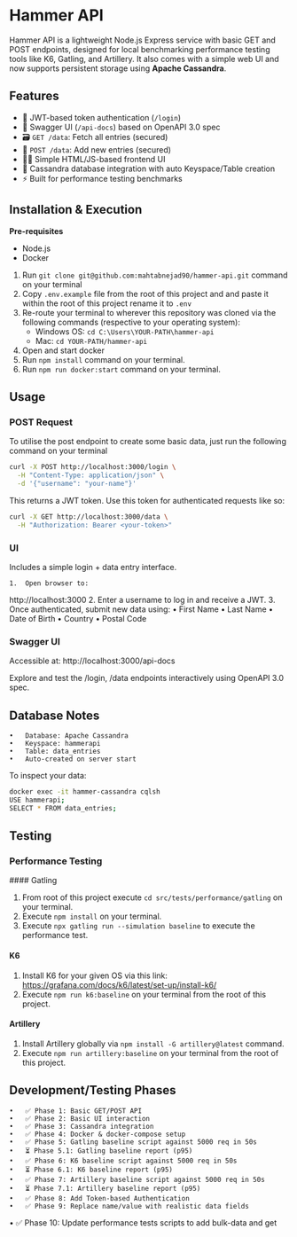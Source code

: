 # Hammer API

Hammer API is a lightweight Node.js Express service with basic GET and POST endpoints, designed for local benchmarking performance testing tools like K6, Gatling, and Artillery. It also comes with a simple web UI and now supports persistent storage using **Apache Cassandra**.

## Features

- 🔐 JWT-based token authentication (`/login`)
- 📘 Swagger UI (`/api-docs`) based on OpenAPI 3.0 spec
- 🗃️ `GET /data`: Fetch all entries (secured)
- 📝 `POST /data`: Add new entries (secured)
- 👩‍💻 Simple HTML/JS-based frontend UI
- 🧱 Cassandra database integration with auto Keyspace/Table creation
- ⚡ Built for performance testing benchmarks

## Installation & Execution

**Pre-requisites**

- Node.js
- Docker

1. Run `git clone git@github.com:mahtabnejad90/hammer-api.git` command on your terminal
2. Copy `.env.example` file from the root of this project and and paste it within the root of this project rename it to `.env`
3. Re-route your terminal to wherever this repository was cloned via the following commands (respective to your operating system):
     - Windows OS: `cd C:\Users\YOUR-PATH\hammer-api`
     - Mac: `cd YOUR-PATH/hammer-api`
4. Open and start docker
5. Run `npm install` command on your terminal.
6. Run `npm run docker:start` command on your terminal.

## Usage

### POST Request

To utilise the post endpoint to create some basic data, just run the following command on your terminal

```bash
curl -X POST http://localhost:3000/login \
  -H "Content-Type: application/json" \
  -d '{"username": "your-name"}'
  ```

This returns a JWT token. Use this token for authenticated requests like so:

```bash
curl -X GET http://localhost:3000/data \
  -H "Authorization: Bearer <your-token>"
  ```
### UI

Includes a simple login + data entry interface.

	1.	Open browser to:
http://localhost:3000
	2.	Enter a username to log in and receive a JWT.
	3.	Once authenticated, submit new data using:
	•	First Name
	•	Last Name
	•	Date of Birth
	•	Country
	•	Postal Code

### Swagger UI

Accessible at:
http://localhost:3000/api-docs

Explore and test the /login, /data endpoints interactively using OpenAPI 3.0 spec.

## Database Notes

	•	Database: Apache Cassandra
	•	Keyspace: hammerapi
	•	Table: data_entries
	•	Auto-created on server start

To inspect your data:

```bash
docker exec -it hammer-cassandra cqlsh
USE hammerapi;
SELECT * FROM data_entries;
```

## Testing

### Performance Testing

#### Gatling

1. From root of this project execute `cd src/tests/performance/gatling` on your terminal.
2. Execute `npm install` on your terminal.
3. Execute `npx gatling run --simulation baseline` to execute the performance test.

#### K6

1. Install K6 for your given OS via this link: https://grafana.com/docs/k6/latest/set-up/install-k6/
2. Execute `npm run k6:baseline` on your terminal from the root of this project.

#### Artillery

1. Install Artillery globally via `npm install -G artillery@latest` command.
2. Execute `npm run artillery:baseline` on your terminal from the root of this project.

## Development/Testing Phases

	•	✅ Phase 1: Basic GET/POST API
	•	✅ Phase 2: Basic UI interaction
	•	✅ Phase 3: Cassandra integration
	•	✅ Phase 4: Docker & docker-compose setup
	•	✅ Phase 5: Gatling baseline script against 5000 req in 50s
	•	⏳ Phase 5.1: Gatling baseline report (p95)
	•	✅ Phase 6: K6 baseline script against 5000 req in 50s
	•	⏳ Phase 6.1: K6 baseline report (p95)
	•	✅ Phase 7: Artillery baseline script against 5000 req in 50s
	•	⏳ Phase 7.1: Artillery baseline report (p95)
	•	✅ Phase 8: Add Token-based Authentication
	•	✅ Phase 9: Replace name/value with realistic data fields
  •	✅ Phase 10: Update performance tests scripts to add bulk-data and get  
  

